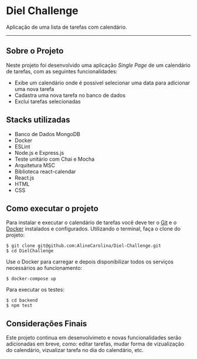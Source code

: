 # Diel Challenge
Aplicação de uma lista de tarefas com calendário.

---

## Sobre o Projeto
Neste projeto foi desenvolvido uma aplicação _Single Page_ de um calendário de tarefas, com as seguintes funcionalidades:
    <ul>
        <li>Exibe um calendário onde é possivel selecionar uma data para adicionar uma nova tarefa</li>
        <li>Cadastra uma nova tarefa no banco de dados</li>
        <li>Exclui tarefas selecionadas</li>
    </ul>

## Stacks utilizadas
<ul>
    <li>Banco de Dados MongoDB</li>
    <li>Docker</li>
    <li>ESLint</li>
    <li>Node.js e Express.js</li>
    <li>Teste unitário com Chai e Mocha</li>
    <li>Arquitetura MSC</li>
    <li>Biblioteca react-calendar</li>
    <li>React.js</li>
    <li>HTML</li>
    <li>CSS</li>
</ul>

## Como executar o projeto
Para instalar e executar o calendário de tarefas você deve ter o [Git](https://gist.github.com/derhuerst/1b15ff4652a867391f03) e o [Docker](https://docs.docker.com/install/) instalados e configurados.
Utilizando o terminal, faça o clone do projeto:
```
$ git clone git@github.com:AlineCarolina/Diel-Challenge.git
$ cd DielChallenge
```
Use o Docker para carregar e depois disponibilizar todos os serviços necessários ao funcionamento:
```
$ docker-compose up
```
Para executar os testes:
```
$ cd backend
$ npm test
```

## Considerações Finais
Este projeto continua em desenvolvimeto e novas funcionalidades serão adicionadas em breve, como: editar tarefas, mudar forma de vizualização do calendário, vizualizar tarefa no dia do calendário, etc.

